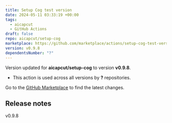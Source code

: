 ```yaml
---
title: Setup Cog test version
date: 2024-05-11 03:33:19 +00:00
tags:
  - aicapcut
  - GitHub Actions
draft: false
repo: aicapcut/setup-cog
marketplace: https://github.com/marketplace/actions/setup-cog-test-version
version: v0.9.8
dependentsNumber: "?"
---
```



Version updated for **aicapcut/setup-cog** to version **v0.9.8**.
- This action is used across all versions by **?** repositories.

Go to the [GitHub Marketplace](https://github.com/marketplace/actions/setup-cog-test-version) to find the latest changes.

## Release notes

v0.9.8
